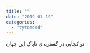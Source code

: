 ```yaml
---
title: ""
date: "2019-01-19"
categories: 
  - "tytomood"
---
```


تو کجایی در گستره ی ناپاکِ این جهان
